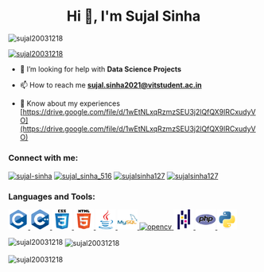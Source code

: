
<h1 align="center">Hi 👋, I'm Sujal Sinha</h1>

<p align="left"> <img src="https://komarev.com/ghpvc/?username=sujal20031218&label=Profile%20views&color=0e75b6&style=flat" alt="sujal20031218" /> </p>

<p align="left"> <a href="https://github.com/ryo-ma/github-profile-trophy"><img src="https://github-profile-trophy.vercel.app/?username=sujal20031218" alt="sujal20031218" /></a> </p>

- 🤝 I’m looking for help with **Data Science Projects**

- 📫 How to reach me **sujal.sinha2021@vitstudent.ac.in**

- 📄 Know about my experiences [https://drive.google.com/file/d/1wEtNLxqRzmzSEU3j2lQfQX9lRCxudyVO](https://drive.google.com/file/d/1wEtNLxqRzmzSEU3j2lQfQX9lRCxudyVO)

<h3 align="left">Connect with me:</h3>
<p align="left">
<a href="https://linkedin.com/in/sujal-sinha" target="blank"><img align="center" src="https://raw.githubusercontent.com/rahuldkjain/github-profile-readme-generator/master/src/images/icons/Social/linked-in-alt.svg" alt="sujal-sinha" height="30" width="40" /></a>
<a href="https://instagram.com/sujal_sinha_516" target="blank"><img align="center" src="https://raw.githubusercontent.com/rahuldkjain/github-profile-readme-generator/master/src/images/icons/Social/instagram.svg" alt="sujal_sinha_516" height="30" width="40" /></a>
<a href="https://www.hackerrank.com/sujalsinha127" target="blank"><img align="center" src="https://raw.githubusercontent.com/rahuldkjain/github-profile-readme-generator/master/src/images/icons/Social/hackerrank.svg" alt="sujalsinha127" height="30" width="40" /></a>
<a href="https://www.leetcode.com/sujalsinha127" target="blank"><img align="center" src="https://raw.githubusercontent.com/rahuldkjain/github-profile-readme-generator/master/src/images/icons/Social/leet-code.svg" alt="sujalsinha127" height="30" width="40" /></a>
</p>

<h3 align="left">Languages and Tools:</h3>
<p align="left"> <a href="https://www.cprogramming.com/" target="_blank" rel="noreferrer"> <img src="https://raw.githubusercontent.com/devicons/devicon/master/icons/c/c-original.svg" alt="c" width="40" height="40"/> </a> <a href="https://www.w3schools.com/cpp/" target="_blank" rel="noreferrer"> <img src="https://raw.githubusercontent.com/devicons/devicon/master/icons/cplusplus/cplusplus-original.svg" alt="cplusplus" width="40" height="40"/> </a> <a href="https://www.w3schools.com/css/" target="_blank" rel="noreferrer"> <img src="https://raw.githubusercontent.com/devicons/devicon/master/icons/css3/css3-original-wordmark.svg" alt="css3" width="40" height="40"/> </a> <a href="https://www.w3.org/html/" target="_blank" rel="noreferrer"> <img src="https://raw.githubusercontent.com/devicons/devicon/master/icons/html5/html5-original-wordmark.svg" alt="html5" width="40" height="40"/> </a> <a href="https://www.java.com" target="_blank" rel="noreferrer"> <img src="https://raw.githubusercontent.com/devicons/devicon/master/icons/java/java-original.svg" alt="java" width="40" height="40"/> </a> <a href="https://www.mysql.com/" target="_blank" rel="noreferrer"> <img src="https://raw.githubusercontent.com/devicons/devicon/master/icons/mysql/mysql-original-wordmark.svg" alt="mysql" width="40" height="40"/> </a> <a href="https://opencv.org/" target="_blank" rel="noreferrer"> <img src="https://www.vectorlogo.zone/logos/opencv/opencv-icon.svg" alt="opencv" width="40" height="40"/> </a> <a href="https://pandas.pydata.org/" target="_blank" rel="noreferrer"> <img src="https://raw.githubusercontent.com/devicons/devicon/2ae2a900d2f041da66e950e4d48052658d850630/icons/pandas/pandas-original.svg" alt="pandas" width="40" height="40"/> </a> <a href="https://www.php.net" target="_blank" rel="noreferrer"> <img src="https://raw.githubusercontent.com/devicons/devicon/master/icons/php/php-original.svg" alt="php" width="40" height="40"/> </a> <a href="https://www.python.org" target="_blank" rel="noreferrer"> <img src="https://raw.githubusercontent.com/devicons/devicon/master/icons/python/python-original.svg" alt="python" width="40" height="40"/> </a> </p>

<p><img align="left" src="https://github-readme-stats.vercel.app/api/top-langs?username=sujal20031218&show_icons=true&locale=en&layout=compact" alt="sujal20031218" /></p>

<p>&nbsp;<img align="center" src="https://github-readme-stats.vercel.app/api?username=sujal20031218&show_icons=true&locale=en" alt="sujal20031218" /></p>

<p><img align="center" src="https://github-readme-streak-stats.herokuapp.com/?user=sujal20031218&" alt="sujal20031218" /></p>
